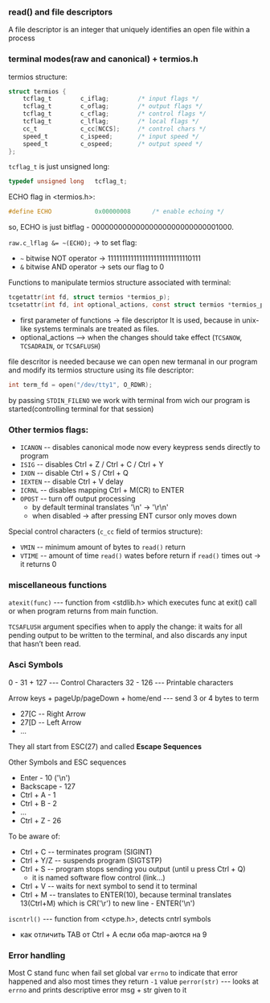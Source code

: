 

### read() and file descriptors
A file descriptor is an integer that uniquely identifies an open file within a process

### terminal modes(raw and canonical) + termios.h

termios structure:
```C
struct termios {
	tcflag_t        c_iflag;        /* input flags */
	tcflag_t        c_oflag;        /* output flags */
	tcflag_t        c_cflag;        /* control flags */
	tcflag_t        c_lflag;        /* local flags */
	cc_t            c_cc[NCCS];     /* control chars */
	speed_t         c_ispeed;       /* input speed */
	speed_t         c_ospeed;       /* output speed */
};
```

`tcflag_t` is just unsigned long:
```C
typedef unsigned long   tcflag_t;
```

ECHO flag in <termios.h>:
```C
#define ECHO            0x00000008      /* enable echoing */
```
so, ECHO is just bitflag - 00000000000000000000000000001000.

`raw.c_lflag &= ~(ECHO);` -> to set flag:
- `~` bitwise NOT operator -> 11111111111111111111111111110111
- `&` bitwise AND operator -> sets our flag to 0


Functions to manipulate termios structure associated with terminal:
```C
tcgetattr(int fd, struct termios *termios_p);
tcsetattr(int fd, int optional_actions, const struct termios *termios_p);
```

* first parameter of functions -> file descriptor
  It is used, because in unix-like systems terminals are treated as files.
* optional_actions --> when the changes should take effect (`TCSANOW`, `TCSADRAIN`, or `TCSAFLUSH`)

file descritor is needed because we can open new termanal in our program and
modify its termios structure using its file descriptor:
```C
int term_fd = open("/dev/tty1", O_RDWR);
```
by passing `STDIN_FILENO` we work with terminal from wich our program is
started(controlling terminal for that session)

### Other termios flags:
- `ICANON` -- disables canonical mode now every keypress sends directly to program
- `ISIG` -- disables Ctrl + Z / Ctrl + C / Ctrl + Y
- `IXON` -- disable Ctrl + S / Ctrl + Q
- `IEXTEN` -- disable Ctrl + V delay
- `ICRNL` -- disables mapping Ctrl + M(CR) to ENTER
- `OPOST` -- turn off output processing
	- by default terminal translates '\n' -> '\r\n' 
	- when disabled -> after pressing ENT cursor only moves down

Special control characters (`c_cc` field of termios structure):
- `VMIN` -- minimum amount of bytes to `read()` return
- `VTIME` -- amount of time `read()` wates before return
if `read()` times out -> it returns 0

### miscellaneous functions

`atexit(func)` --- function from <stdlib.h> which executes func at exit() call or 
when program returns from main function.

`TCSAFLUSH` argument specifies when to apply the change: it waits for all 
pending output to be written to the terminal, and also discards any input
that hasn’t been read.


### Asci Symbols
0 - 31 + 127 --- Control Characters
32 - 126 --- Printable characters

Arrow keys + pageUp/pageDown + home/end --- send 3 or 4 bytes to term
- 27[C -- Right Arrow
- 27[D -- Left Arrow
- ...

They all start from ESC(27) and called **Escape Sequences**

Other Symbols and ESC sequences
- Enter - 10 ('\n')
- Backscape - 127 
- Ctrl + A - 1
- Ctrl + B - 2
- ...
- Ctrl + Z - 26

To be aware of:
- Ctrl + C -- terminates program (SIGINT)
- Ctrl + Y/Z -- suspends program (SIGTSTP)
- Ctrl + S -- program stops sending you output (until u press Ctrl + Q)
    - it is named software flow control (link...)
- Ctrl + V -- waits for next symbol to send it to terminal 
- Ctrl + M -- translates to ENTER(10), because terminal translates 13(Ctrl+M) which is CR('\r') to new line - ENTER('\n')

`iscntrl()` --- function from <ctype.h>, detects cntrl symbols

- как отличить TAB от Ctrl + A если оба map-аются на 9 

### Error handling
Most C stand func when fail set global var `errno` to indicate that error happened
    and also most times they return `-1` value
`perror(str)` --- looks at `errno` and prints descriptive error msg + str given to it

